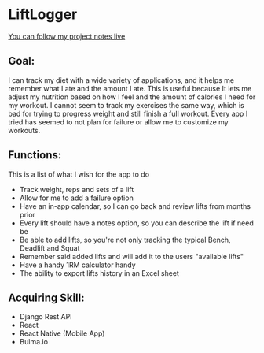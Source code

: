 # LiftLogger
[You can follow my project notes live](https://mailuc-my.sharepoint.com/:o:/g/personal/woessnrw_mail_uc_edu/Ej6JKrPRPCNKvR1XEmHhwUIBwSf2vXG5rDgKGZ4oo6gPbA?e=GXJbws)
## Goal:
I can track my diet with a wide variety of applications, and it helps me remember what I ate and the amount I ate. This is useful because It lets me adjust my nutrition based on how I feel and the amount of calories I need for my workout. I cannot seem to track my exercises the same way, which is bad for trying to progress weight and still finish a full workout. Every app I tried has seemed to not plan for failure or allow me to customize my workouts.

## Functions:

This is a list of what I wish for the app to do

-   Track weight, reps and sets of a lift
-   Allow for me to add a failure option
-   Have an in-app calendar, so I can go back and review lifts from months prior
-   Every lift should have a notes option, so you can describe the lift if need be
-   Be able to add lifts, so you're not only tracking the typical Bench, Deadlift and Squat
-   Remember said added lifts and will add it to the users "available lifts"
-   Have a handy 1RM calculator handy
-   The ability to export lifts history in an Excel sheet

## Acquiring Skill:
-  Django Rest API
-  React
-  React Native (Mobile App)
-  Bulma.io



